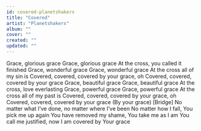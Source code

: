 ```yaml
---
id: covered-planetshakers
title: "Covered"
artist: "Planetshakers"
album: ""
cover: ""
created: ""
updated: ""
---
```


Grace, glorious grace
Grace, glorious grace
At the cross, you called it finished
Grace, wonderful grace
Grace, wonderful grace
At the cross all of my sin is
Covered, covered, covered by your grace, oh
Covered, covered, covered by your grace
Grace, beautiful grace
Grace, beautiful grace
At the cross, love everlasting
Grace, powerful grace
Grace, powerful grace
At the cross all of my past is
Covered, covered, covered by your grace, oh
Covered, covered, covered by your grace (By your grace)
[Bridge]
No matter what I’ve done, no matter where I’ve been
No matter how I fall, You pick me up again
You have removed my shame, You take me as I am
You call me justified, now I am covered by Your grace